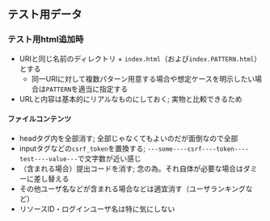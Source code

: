テスト用データ
-----

### テスト用html追加時
* URIと同じ名前のディレクトリ + `index.html`（および`index.PATTERN.html`）とする
  - 同一URIに対して複数パターン用意する場合や想定ケースを明示したい場合は`PATTERN`を適当に指定する
* URLと内容は基本的にリアルなものにしておく; 実物と比較できるため

#### ファイルコンテンツ
* headタグ内を全部消す; 全部じゃなくてもよいのだが面倒なので全部
* inputタグなどの`csrf_token`を置換する; `---some----csrf----token----test----value---`で文字数が近い感じ
* （含まれる場合）提出コードを消す; 念の為。それ自体が必要な場合はダミーに差し替える
* その他ユーザ名などが含まれる場合などは適宜消す（ユーザランキングなど）
* リソースID・ログインユーザ名は特に気にしない
